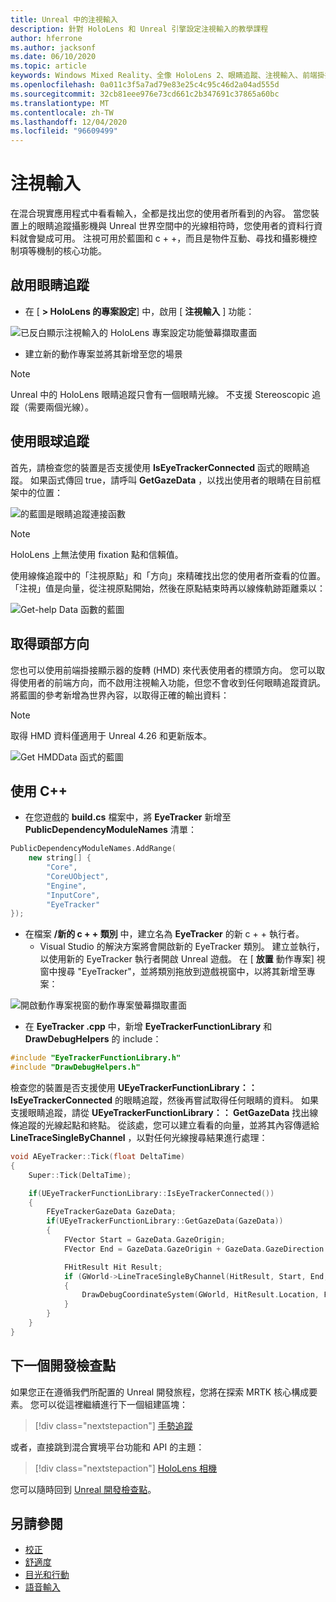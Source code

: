 ```yaml
---
title: Unreal 中的注視輸入
description: 針對 HoloLens 和 Unreal 引擎設定注視輸入的教學課程
author: hferrone
ms.author: jacksonf
ms.date: 06/10/2020
ms.topic: article
keywords: Windows Mixed Reality、全像 HoloLens 2、眼睛追蹤、注視輸入、前端掛接顯示器、Unreal 引擎、混合現實耳機、windows Mixed reality 耳機、虛擬實境耳機
ms.openlocfilehash: 0a011c3f5a7ad79e83e25c4c95c46d2a04ad555d
ms.sourcegitcommit: 32cb81eee976e73cd661c2b347691c37865a60bc
ms.translationtype: MT
ms.contentlocale: zh-TW
ms.lasthandoff: 12/04/2020
ms.locfileid: "96609499"
---
```

# <a name="gaze-input"></a>注視輸入

在混合現實應用程式中看看輸入，全都是找出您的使用者所看到的內容。 當您裝置上的眼睛追蹤攝影機與 Unreal 世界空間中的光線相符時，您使用者的資料行資料就會變成可用。 注視可用於藍圖和 c + +，而且是物件互動、尋找和攝影機控制項等機制的核心功能。

## <a name="enabling-eye-tracking"></a>啟用眼睛追蹤

- 在 [ **> HoloLens 的專案設定**] 中，啟用 [ **注視輸入** ] 功能：

![已反白顯示注視輸入的 HoloLens 專案設定功能螢幕擷取畫面](images/unreal-gaze-img-01.png)

- 建立新的動作專案並將其新增至您的場景

> [!NOTE]
> Unreal 中的 HoloLens 眼睛追蹤只會有一個眼睛光線。 不支援 Stereoscopic 追蹤（需要兩個光線）。

## <a name="using-eye-tracking"></a>使用眼球追蹤

首先，請檢查您的裝置是否支援使用 **IsEyeTrackerConnected** 函式的眼睛追蹤。  如果函式傳回 true，請呼叫 **GetGazeData** ，以找出使用者的眼睛在目前框架中的位置：

![的藍圖是眼睛追蹤連接函數](images/unreal-gaze-img-02.png)

> [!NOTE]
> HoloLens 上無法使用 fixation 點和信賴值。

使用線條追蹤中的「注視原點」和「方向」來精確找出您的使用者所查看的位置。  「注視」值是向量，從注視原點開始，然後在原點結束時再以線條軌跡距離乘以：

![Get-help Data 函數的藍圖](images/unreal-gaze-img-03.png)

## <a name="getting-head-orientation"></a>取得頭部方向

您也可以使用前端掛接顯示器的旋轉 (HMD) 來代表使用者的標頭方向。 您可以取得使用者的前端方向，而不啟用注視輸入功能，但您不會收到任何眼睛追蹤資訊。  將藍圖的參考新增為世界內容，以取得正確的輸出資料：

> [!NOTE]
> 取得 HMD 資料僅適用于 Unreal 4.26 和更新版本。

![Get HMDData 函式的藍圖](images/unreal-gaze-img-04.png)

## <a name="using-c"></a>使用 C++

- 在您遊戲的 **build.cs** 檔案中，將 **EyeTracker** 新增至 **PublicDependencyModuleNames** 清單：

```cpp
PublicDependencyModuleNames.AddRange(
    new string[] {
        "Core",
        "CoreUObject",
        "Engine",
        "InputCore",
        "EyeTracker"
});
```

- 在檔案 **/新的 c + + 類別** 中，建立名為 **EyeTracker** 的新 c + + 執行者。
    - Visual Studio 的解決方案將會開啟新的 EyeTracker 類別。 建立並執行，以使用新的 EyeTracker 執行者開啟 Unreal 遊戲。  在 [ **放置** 動作專案] 視窗中搜尋 "EyeTracker"，並將類別拖放到遊戲視窗中，以將其新增至專案：

![開啟動作專案視窗的動作專案螢幕擷取畫面](images/unreal-gaze-img-06.png)

- 在 **EyeTracker .cpp** 中，新增 **EyeTrackerFunctionLibrary** 和 **DrawDebugHelpers** 的 include：

```cpp
#include "EyeTrackerFunctionLibrary.h"
#include "DrawDebugHelpers.h"
```

檢查您的裝置是否支援使用 **UEyeTrackerFunctionLibrary：： IsEyeTrackerConnected** 的眼睛追蹤，然後再嘗試取得任何眼睛的資料。  如果支援眼睛追蹤，請從 **UEyeTrackerFunctionLibrary：： GetGazeData** 找出線條追蹤的光線起點和終點。 從該處，您可以建立看看的向量，並將其內容傳遞給 **LineTraceSingleByChannel** ，以對任何光線搜尋結果進行處理：

```cpp
void AEyeTracker::Tick(float DeltaTime)
{
    Super::Tick(DeltaTime);

    if(UEyeTrackerFunctionLibrary::IsEyeTrackerConnected())
    {
        FEyeTrackerGazeData GazeData;
        if(UEyeTrackerFunctionLibrary::GetGazeData(GazeData))
        {
            FVector Start = GazeData.GazeOrigin;
            FVector End = GazeData.GazeOrigin + GazeData.GazeDirection * 100;

            FHitResult Hit Result;
            if (GWorld->LineTraceSingleByChannel(HitResult, Start, End, ECollisionChannel::ECC_Visiblity))
            {
                DrawDebugCoordinateSystem(GWorld, HitResult.Location, FQuat::Identity.Rotator(), 10);
            }
        }
    }
}
```

## <a name="next-development-checkpoint"></a>下一個開發檢查點

如果您正在遵循我們所配置的 Unreal 開發旅程，您將在探索 MRTK 核心構成要素。 您可以從這裡繼續進行下一個組建區塊：

> [!div class="nextstepaction"]
> [手勢追蹤](unreal-hand-tracking.md)

或者，直接跳到混合實境平台功能和 API 的主題：

> [!div class="nextstepaction"]
> [HoloLens 相機](unreal-hololens-camera.md)

您可以隨時回到 [Unreal 開發檢查點](unreal-development-overview.md#2-core-building-blocks)。

## <a name="see-also"></a>另請參閱
* [校正](../../calibration.md)
* [舒適度](../../design/comfort.md)
* [目光和行動](../../design/gaze-and-commit.md)
* [語音輸入](../../out-of-scope/voice-design.md)
